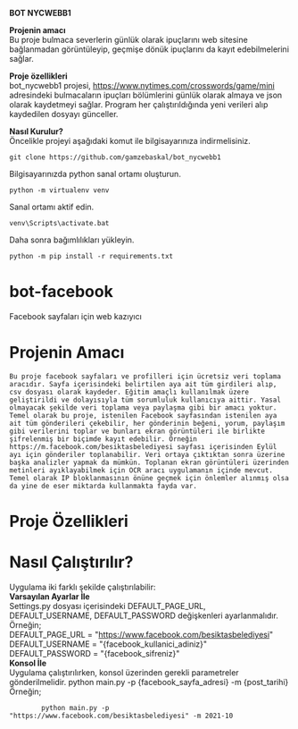 <b>BOT NYCWEBB1</b> 

<b>Projenin amacı</b><br/>
    Bu proje bulmaca severlerin günlük olarak ipuçlarını web sitesine bağlanmadan görüntüleyip, geçmişe dönük ipuçlarını da kayıt edebilmelerini sağlar.

<b>Proje özellikleri</b><br/>
    bot_nycwebb1 projesi, https://www.nytimes.com/crosswords/game/mini adresindeki bulmacaların ipuçları bölümlerini günlük olarak almaya ve json olarak kaydetmeyi 
sağlar. Program her çalıştırıldığında yeni verileri alıp kaydedilen dosyayı günceller.

<b>Nasıl Kurulur?</b><br/>
Öncelikle projeyi aşağıdaki komut ile bilgisayarınıza indirmelisiniz.

    git clone https://github.com/gamzebaskal/bot_nycwebb1

Bilgisayarınızda python sanal ortamı oluşturun.

    python -m virtualenv venv

Sanal ortamı aktif edin.
    
    venv\Scripts\activate.bat

Daha sonra bağımlılıkları yükleyin.

    python -m pip install -r requirements.txt


# bot-facebook
 Facebook sayfaları için web kazıyıcı

# <b>Projenin Amacı</b><br/>
    Bu proje facebook sayfaları ve profilleri için ücretsiz veri toplama aracıdır. Sayfa içerisindeki belirtilen aya ait tüm girdileri alıp, csv dosyası olarak kaydeder. Eğitim amaçlı kullanılmak üzere geliştirildi ve dolayısıyla tüm sorumluluk kullanıcıya aittir. Yasal olmayacak şekilde veri toplama veya paylaşma gibi bir amacı yoktur.
    Temel olarak bu proje, istenilen Facebook sayfasından istenilen aya ait tüm gönderileri çekebilir, her gönderinin beğeni, yorum, paylaşım gibi verilerini toplar ve bunları ekran görüntüleri ile birlikte şifrelenmiş bir biçimde kayıt edebilir. Örneğin https://m.facebook.com/besiktasbelediyesi sayfası içerisinden Eylül ayı için gönderiler toplanabilir. Veri ortaya çıktıktan sonra üzerine başka analizler yapmak da mümkün. Toplanan ekran görüntüleri üzerinden metinleri ayıklayabilmek için OCR aracı uygulamanın içinde mevcut. 
    Temel olarak IP bloklanmasının önüne geçmek için önlemler alınmış olsa da yine de eser miktarda kullanmakta fayda var.

# <b>Proje Özellikleri</b><br/>


# <b>Nasıl Çalıştırılır?</b><br/>
Uygulama iki farklı şekilde çalıştırılabilir:<br/>
    <b>Varsayılan Ayarlar İle</b><br/>
        Settings.py dosyası içerisindeki DEFAULT_PAGE_URL, DEFAULT_USERNAME, DEFAULT_PASSWORD değişkenleri ayarlanmalıdır.<br/>
        Örneğin;<br/>
            DEFAULT_PAGE_URL = "https://www.facebook.com/besiktasbelediyesi"
            DEFAULT_USERNAME = "{facebook_kullanici_adiniz}"
            DEFAULT_PASSWORD = "{facebook_sifreniz}"<br/>
    <b>Konsol İle</b><br/>
        Uygulama çalıştırılırken, konsol üzerinden gerekli parametreler gönderilmelidir. python main.py -p {facebook_sayfa_adresi} -m {post_tarihi} <br/>
        Örneğin;<br/>

            python main.py -p "https://www.facebook.com/besiktasbelediyesi" -m 2021-10